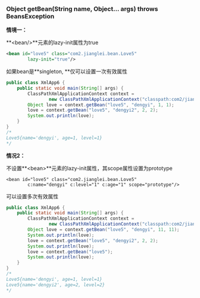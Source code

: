 ### Object getBean\(String name, Object... args\) throws BeansException

**情境一：**

**&lt;bean/&gt;**元素的lazy-init属性为true

```xml
<bean id="love5" class="com2.jianglei.bean.Love5"
        lazy-init="true"/>
```

如果bean是**singleton, **仅可以设置一次有效属性

```java
public class XmlApp6 {
    public static void main(String[] args) {
        ClassPathXmlApplicationContext context =
                new ClassPathXmlApplicationContext("classpath:com2/jianglei/spring-context5.xml");
        Object love = context.getBean("love5", "dengyi", 1, 1);
        love = context.getBean("love5", "dengyi2", 2, 2);
        System.out.println(love);
    }
}
/*
Love5{name='dengyi', age=1, level=1}
*/
```

**情况2：**

不设置**&lt;bean&gt;**元素的lazy-init属性，其scope属性设置为prototype

```
<bean id="love5" class="com2.jianglei.bean.Love5"
        c:name="dengyi" c:level="1" c:age="1" scope="prototype"/>
```

可以设置多次有效属性

```java
public class XmlApp6 {
    public static void main(String[] args) {
        ClassPathXmlApplicationContext context =
                new ClassPathXmlApplicationContext("classpath:com2/jianglei/spring-context5.xml");
        Object love = context.getBean("love5", "dengyi", 11, 11);
        System.out.println(love);
        love = context.getBean("love5", "dengyi2", 2, 2);
        System.out.println(love);
        love = context.getBean("love5");
        System.out.println(love);
    }
}
/*
Love5{name='dengyi', age=1, level=1}
Love5{name='dengyi2', age=2, level=2}
*/
```



